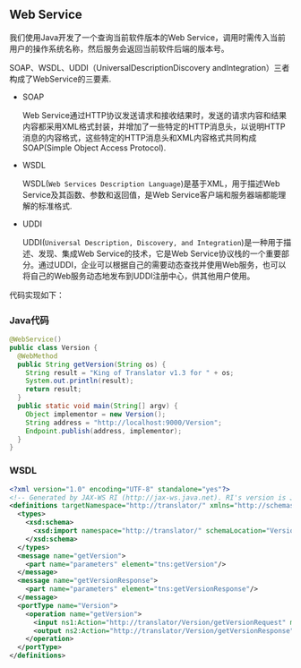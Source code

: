 ## Web Service

我们使用Java开发了一个查询当前软件版本的Web Service，调用时需传入当前用户的操作系统名称，然后服务会返回当前软件后端的版本号。

SOAP、WSDL、UDDI（UniversalDescriptionDiscovery andIntegration）三者构成了WebService的三要素.

- SOAP

  Web Service通过HTTP协议发送请求和接收结果时，发送的请求内容和结果内容都采用XML格式封装，并增加了一些特定的HTTP消息头，以说明HTTP消息的内容格式，这些特定的HTTP消息头和XML内容格式共同构成SOAP(Simple Object Access Protocol).

- WSDL

   WSDL(`Web Services Description Language`)是基于XML，用于描述Web Service及其函数、参数和返回值，是Web Service客户端和服务器端都能理解的标准格式.

- UDDI

  UDDI(`Universal Description, Discovery, and Integration`)是一种用于描述、发现、集成Web Service的技术，它是Web Service协议栈的一个重要部分。通过UDDI，企业可以根据自己的需要动态查找并使用Web服务，也可以将自己的Web服务动态地发布到UDDI注册中心，供其他用户使用。

代码实现如下：

### Java代码

``` java
@WebService()
public class Version {
  @WebMethod
  public String getVersion(String os) {
    String result = "King of Translator v1.3 for " + os;
    System.out.println(result);
    return result;
  }
  public static void main(String[] argv) {
    Object implementor = new Version();
    String address = "http://localhost:9000/Version";
    Endpoint.publish(address, implementor);
  }
}
```

### WSDL

```xml
<?xml version="1.0" encoding="UTF-8" standalone="yes"?>
<!-- Generated by JAX-WS RI (http://jax-ws.java.net). RI's version is JAX-WS RI 2.2.9-b130926.1035 svn-revision#5f6196f2b90e9460065a4c2f4e30e065b245e51e. -->
<definitions targetNamespace="http://translator/" xmlns="http://schemas.xmlsoap.org/wsdl/" xmlns:tns="http://translator/" xmlns:xsd="http://www.w3.org/2001/XMLSchema">
  <types>
    <xsd:schema>
      <xsd:import namespace="http://translator/" schemaLocation="VersionPortType_schema1.xsd"/>
    </xsd:schema>
  </types>
  <message name="getVersion">
    <part name="parameters" element="tns:getVersion"/>
  </message>
  <message name="getVersionResponse">
    <part name="parameters" element="tns:getVersionResponse"/>
  </message>
  <portType name="Version">
    <operation name="getVersion">
      <input ns1:Action="http://translator/Version/getVersionRequest" message="tns:getVersion" xmlns:ns1="http://www.w3.org/2007/05/addressing/metadata"/>
      <output ns2:Action="http://translator/Version/getVersionResponse" message="tns:getVersionResponse" xmlns:ns2="http://www.w3.org/2007/05/addressing/metadata"/>
    </operation>
  </portType>
</definitions>
```

